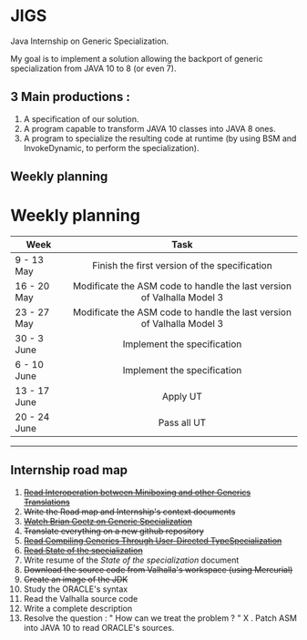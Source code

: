 # JIGS
Java Internship on Generic Specialization.

My goal is to implement a solution allowing the backport of generic specialization from JAVA 10 to 8 (or even 7).

## 3 Main productions :
1. A specification of our solution.
2. A program capable to transform JAVA 10 classes into JAVA 8 ones.
3. A program to specialize the resulting code at runtime (by using BSM and InvokeDynamic, to perform the specialization).

## Weekly planning
# Weekly planning

| Week        | Task           |
| ------------- |:-------------:|
| 9 - 13 May      | Finish the first version of the specification  |
| 16 - 20 May      | Modificate the ASM code to handle the last version of Valhalla Model 3|
| 23 - 27 May | Modificate the ASM code to handle the last version of Valhalla Model 3 |
| 30 - 3 June      | Implement the specification |
| 6 - 10 June | Implement the specification      |
| 13 - 17 June | Apply UT      |
| 20 - 24 June | Pass all UT      |
--------------------------------------------------------------

## Internship road map
1. ~~[Read Interoperation between Miniboxing and other Generics Translations](http://infoscience.epfl.ch/record/210236/files/Thesis%20Report%20%28Milos%20Stojanovic%29_1.pdf)~~
2. ~~Write the Road map and Internship's context documents~~
3. ~~[Watch Brian Goetz on Generic Specialization](https://www.youtube.com/watch?v=TkpcuL1t1lY)~~
4. ~~Translate everything on a new github repository~~
5. ~~[Read Compiling Generics Through User-Directed TypeSpecialization](http://infoscience.epfl.ch/record/150134/files/p42-dragos.pdf)~~
 5. ~~[Read State of the specialization](http://cr.openjdk.java.net/~briangoetz/valhalla/specialization.html)~~
 5. Write resume of the *State of the specialization* document
6. ~~Download the source code from Valhalla's workspace (using Mercurial)~~
7. ~~Create an image of the JDK~~
8. Study the ORACLE's syntax
 8. Read the Valhalla source code
 9. Write a complete description
9. Resolve the question : " How can we treat the problem ? "
X . Patch ASM into JAVA 10 to read ORACLE's sources.
